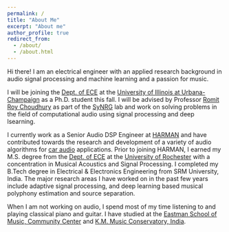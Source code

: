```yaml
---
permalink: /
title: "About Me"
excerpt: "About me"
author_profile: true
redirect_from: 
  - /about/
  - /about.html
---
```


Hi there! I am an electrical engineer with an applied research background in audio signal processing and machine learning and a passion for music. 

I will be joining the [Dept. of ECE](https://ece.illinois.edu) at the [University of Illinois at Urbana-Champaign](https://illinois.edu) as a Ph.D. student this fall. I will be advised by Professor [Romit Roy Choudhury](http://croy.web.engr.illinois.edu) as part of the [SyNRG](https://synrg.csl.illinois.edu) lab and work on solving problems in the field of computational audio using signal processing and deep lsearning.

I currently work as a Senior Audio DSP Engineer at [HARMAN](https://www.harman.com) and have contributed towards the research and development of a variety of audio algorithms for [car audio](https://car.harman.com/solutions/car-audio) applications. Prior to joining HARMAN, I earned my M.S. degree from the [Dept. of ECE](http://www.hajim.rochester.edu/ece/) at the [University of Rochester](https://www.rochester.edu) with a concentration in Musical Acoustics and Signal Processing. I completed my B.Tech degree in Electrical & Electronics Engineering from SRM University, India. The major research areas I have worked on in the past few years include adaptive signal processing, and deep learning based musical polyphony estimation and source separation.

When I am not working on audio, I spend most of my time listening to and playing classical piano and guitar. I have studied at the [Eastman School of Music, Community Center](https://www.esm.rochester.edu/community/) and [K.M. Music Conservatory, India](https://www.kmmc.in).

